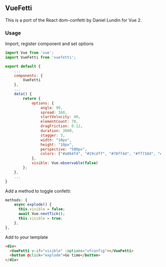## VueFetti

This is a port of the React dom-confetti by Daniel Lundin for Vue 2.

### Usage

Import, register component and set options

```js
import Vue from 'vue';
import VueFetti from 'vuefetti';

export default {
    ...
    components: {
        VueFetti
    },
    ...
    data() {
        return {
            options: {
                angle: 90,
                spread: 360,
                startVelocity: 40,
                elementCount: 70,
                dragFriction: 0.12,
                duration: 3000,
                stagger: 3,
                width: "10px",
                height: "10px",
                perspective: "500px",
                colors: ["#a864fd", "#29cdff", "#78ff44", "#ff718d", "#fdff6a"],
            },
            visible: Vue.observable(false)
        };
    },
    ...
}
```

Add a method to toggle confetti:

```js
methods: {
    async explode() {
      this.visible = false;
      await Vue.nextTick();
      this.visible = true;
    },
},
```

Add to your template

```html
<div>
  <VueFetti v-if="visible" :options="vfconfig"></VueFetti>
  <button @click="explode">Go time</button>
</div>
```
